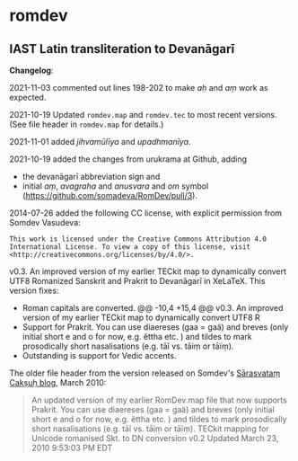 # romdev

## IAST Latin transliteration to Devanāgarī

**Changelog**:

2021-11-03 commented out lines 198-202 to make *aḥ* and *aṃ* work as expected.

2021-10-19 Updated `romdev.map` and `romdev.tec` to most recent versions. (See file header in `romdev.map` for details.)

2021-11-01 added *jihvamūlīya* and *upadhmanīya*.

2021-10-19 added the changes from urukrama at Github, adding

- the devanāgarī abbreviation sign and
- initial *aṃ*, *avagraha* and *anusvara* and *om* symbol (<https://github.com/somadeva/RomDev/pull/3>).

2014-07-26 added the following CC license, with explicit permission from Somdev Vasudeva:

    This work is licensed under the Creative Commons Attribution 4.0 International License. To view a copy of this license, visit <http://creativecommons.org/licenses/by/4.0/>.

v0.3. An improved version of my earlier TECkit map to dynamically convert UTF8 Romanized Sanskrit and Prakrit to Devanāgarī in XeLaTeX. This version fixes:

- Roman capitals are converted.
@@ -10,4 +15,4 @@ v0.3. An improved version of my earlier TECkit map to dynamically convert UTF8 R
- Support for Prakrit. You can use diaereses (gaa = gaä) and breves (only initial short e and o for now, e.g. ĕttha etc. ) and tildes to mark prosodically short nasalisations (e.g. tāĩ vs. tāiṃ or tāïṃ).
- Outstanding is support for Vedic accents.

The older file header from the version released on Somdev's [Sārasvataṃ Cakṣuḥ blog](https://web.archive.org/web/20101017085126/http://sarasvatam.blogspot.com/2010/03/updated-teckit-romdev.html), March 2010:

> An updated version of my earlier RomDev.map file that now supports Prakrit. You can use diaereses (gaa = gaä) and breves (only initial short e and o for now, e.g. ĕttha etc. ) and tildes to mark prosodically short nasalisations (e.g. tāĩ vs. tāiṃ or tāïṃ). TECkit mapping for Unicode romanised Skt. to DN conversion v0.2 Updated March 23, 2010 9:53:03 PM EDT
